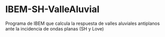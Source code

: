 # IBEM-SH-ValleAluvial
Programa de IBEM que calcula la respuesta de valles aluviales antiplanos ante la incidencia de ondas planas (SH y Love)
